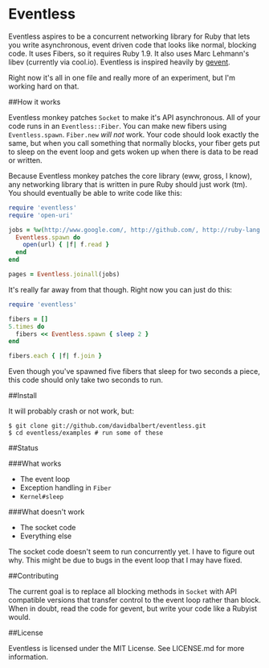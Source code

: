 Eventless
=========

Eventless aspires to be a concurrent networking library for Ruby that lets you write asynchronous, event driven code that looks like normal, blocking code. It uses Fibers, so it requires Ruby 1.9. It also uses Marc Lehmann's libev (currently via cool.io). Eventless is inspired heavily by [gevent](http://gevent.org).

Right now it's all in one file and really more of an experiment, but I'm working hard on that.

##How it works

Eventless monkey patches `Socket` to make it's API asynchronous. All of your code runs in an `Eventless::Fiber`. You can make new fibers using `Eventless.spawn`. `Fiber.new` _will not_ work. Your code should look exactly the same, but when you call something that normally blocks, your fiber gets put to sleep on the event loop and gets woken up when there is data to be read or written.

Because Eventless monkey patches the core library (eww, gross, I know), any networking library that is written in pure Ruby should just work (tm). You should eventually be able to write code like this:

```ruby
require 'eventless'
require 'open-uri'

jobs = %w(http://www.google.com/, http://github.com/, http://ruby-lang.org/).map do |url|
  Eventless.spawn do
    open(url) { |f| f.read }
  end
end

pages = Eventless.joinall(jobs)
```

It's really far away from that though. Right now you can just do this:

```ruby
require 'eventless'

fibers = []
5.times do
  fibers << Eventless.spawn { sleep 2 }
end

fibers.each { |f| f.join }
```

Even though you've spawned five fibers that sleep for two seconds a piece, this code should only take two seconds to run.

##Install

It will probably crash or not work, but:

    $ git clone git://github.com/davidbalbert/eventless.git
    $ cd eventless/examples # run some of these

##Status

###What works
- The event loop
- Exception handling in `Fiber`
- `Kernel#sleep`

###What doesn't work
- The socket code
- Everything else

The socket code doesn't seem to run concurrently yet. I have to figure out why. This might be due to bugs in the event loop that I may have fixed.

##Contributing

The current goal is to replace all blocking methods in `Socket` with API compatible versions that transfer control to the event loop rather than block. When in doubt, read the code for gevent, but write your code like a Rubyist would.

##License

Eventless is licensed under the MIT License. See LICENSE.md for more information.
